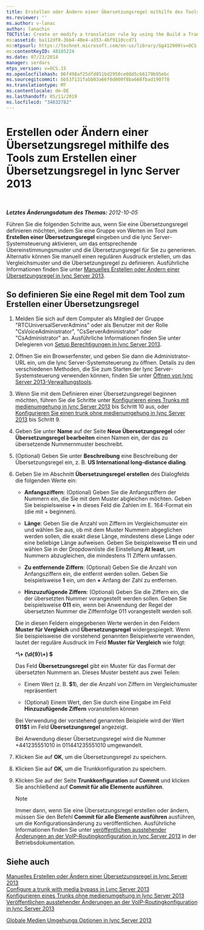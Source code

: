 ```yaml
---
title: Erstellen oder Ändern einer Übersetzungsregel mithilfe des Tools zum Erstellen einer Übersetzungsregel
ms.reviewer: ''
ms.author: v-lanac
author: lanachin
TOCTitle: Create or modify a translation rule by using the Build a Translation Rule tool
ms:assetid: ba112df8-3bb4-48e4-a353-4bf9110ccd71
ms:mtpsurl: https://technet.microsoft.com/en-us/library/Gg412909(v=OCS.15)
ms:contentKeyID: 48185224
ms.date: 07/23/2014
manager: serdars
mtps_version: v=OCS.15
ms.openlocfilehash: 06f498af25dfd851bd2950ce08d5c66179b95ebc
ms.sourcegitcommit: bb53f131fabb03a66f0d000f8ba668fbad190778
ms.translationtype: MT
ms.contentlocale: de-DE
ms.lasthandoff: 05/11/2019
ms.locfileid: "34832782"
---
```

<div data-xmlns="http://www.w3.org/1999/xhtml">

<div class="topic" data-xmlns="http://www.w3.org/1999/xhtml" data-msxsl="urn:schemas-microsoft-com:xslt" data-cs="http://msdn.microsoft.com/en-us/">

<div data-asp="http://msdn2.microsoft.com/asp">

# <a name="create-or-modify-a-translation-rule-by-using-the-build-a-translation-rule-tool-in-lync-server-2013"></a>Erstellen oder Ändern einer Übersetzungsregel mithilfe des Tools zum Erstellen einer Übersetzungsregel in lync Server 2013

</div>

<div id="mainSection">

<div id="mainBody">

<span> </span>

_**Letztes Änderungsdatum des Themas:** 2012-10-05_

Führen Sie die folgenden Schritte aus, wenn Sie eine Übersetzungsregel definieren möchten, indem Sie eine Gruppe von Werten im Tool zum **Erstellen einer Übersetzungsregel** eingeben und die lync Server-Systemsteuerung aktivieren, um das entsprechende Übereinstimmungsmuster und die Übersetzungsregel für Sie zu generieren. Alternativ können Sie manuell einen regulären Ausdruck erstellen, um das Vergleichsmuster und die Übersetzungsregel zu definieren. Ausführliche Informationen finden Sie unter [Manuelles Erstellen oder Ändern einer Übersetzungsregel in lync Server 2013](lync-server-2013-create-or-modify-a-translation-rule-manually.md).

<div>

## <a name="to-define-a-rule-by-using-the-build-a-translation-rule-tool"></a>So definieren Sie eine Regel mit dem Tool zum Erstellen einer Übersetzungsregel

1.  Melden Sie sich auf dem Computer als Mitglied der Gruppe "RTCUniversalServerAdmins" oder als Benutzer mit der Rolle "CsVoiceAdministrator", "CsServerAdministrator" oder "CsAdministrator" an. Ausführliche Informationen finden Sie unter Delegieren von [Setup Berechtigungen in lync Server 2013](lync-server-2013-delegate-setup-permissions.md).

2.  Öffnen Sie ein Browserfenster, und geben Sie dann die Administrator-URL ein, um die lync Server-Systemsteuerung zu öffnen. Details zu den verschiedenen Methoden, die Sie zum Starten der lync Server-Systemsteuerung verwenden können, finden Sie unter [Öffnen von lync Server 2013-Verwaltungstools](lync-server-2013-open-lync-server-administrative-tools.md).

3.  Wenn Sie mit dem Definieren einer Übersetzungsregel beginnen möchten, führen Sie die Schritte unter [Konfigurieren eines Trunks mit medienumgehung in lync Server 2013](lync-server-2013-configure-a-trunk-with-media-bypass.md) bis Schritt 10 aus, oder [Konfigurieren Sie einen trunk ohne medienumgehung in lync Server 2013](lync-server-2013-configure-a-trunk-without-media-bypass.md) bis Schritt 9.

4.  Geben Sie unter **Name** auf der Seite **Neue Übersetzungsregel** oder **Übersetzungsregel bearbeiten** einen Namen ein, der das zu übersetzende Nummernmuster beschreibt.

5.  (Optional) Geben Sie unter **Beschreibung** eine Beschreibung der Übersetzungsregel ein, z. B. **US International long-distance dialing**.

6.  Geben Sie im Abschnitt **Übersetzungsregel erstellen** des Dialogfelds die folgenden Werte ein:
    
      - **Anfangsziffern**: (Optional) Geben Sie die Anfangsziffern der Nummern ein, die Sie mit dem Muster abgleichen möchten. Geben Sie beispielsweise **+** in dieses Feld die Zahlen im E. 164-Format ein (die mit + beginnen).
    
      - **Länge**: Geben Sie die Anzahl von Ziffern im Vergleichsmuster ein und wählen Sie aus, ob mit dem Muster Nummern abgeglichen werden sollen, die exakt diese Länge, mindestens diese Länge oder eine beliebige Länge aufweisen. Geben Sie beispielsweise **11** ein und wählen Sie in der Dropdownliste die Einstellung **At least**, um Nummern abzugleichen, die mindestens 11 Ziffern umfassen.
    
      - **Zu entfernende Ziffern**: (Optional) Geben Sie die Anzahl von Anfangsziffern ein, die entfernt werden sollen. Geben Sie beispielsweise **1** ein, um den **+** Anfang der Zahl zu entfernen.
    
      - **Hinzuzufügende Ziffern**: (Optional) Geben Sie die Ziffern ein, die der übersetzten Nummer vorangestellt werden sollen. Geben Sie beispielsweise **011** ein, wenn bei Anwendung der Regel der übersetzten Nummer die Ziffernfolge 011 vorangestellt werden soll.
    
    Die in diesen Feldern eingegebenen Werte werden in den Feldern **Muster für Vergleich** und **Übersetzungsregel** widergespiegelt. Wenn Sie beispielsweise die vorstehend genannten Beispielwerte verwenden, lautet der reguläre Ausdruck im Feld **Muster für Vergleich** wie folgt:
    
    **^\\+ (\\d{9}\\+) $**
    
    Das Feld **Übersetzungsregel** gibt ein Muster für das Format der übersetzten Nummern an. Dieses Muster besteht aus zwei Teilen:
    
      - Einem Wert (z. B. **$1**), der die Anzahl von Ziffern im Vergleichsmuster repräsentiert
    
      - (Optional) Einem Wert, den Sie durch eine Eingabe im Feld **Hinzuzufügende Ziffern** voranstellen können
    
    Bei Verwendung der vorstehend genannten Beispiele wird der Wert **011$1** im Feld **Übersetzungsregel** angezeigt.
    
    Bei Anwendung dieser Übersetzungsregel wird die Nummer +441235551010 in 011441235551010 umgewandelt.

7.  Klicken Sie auf **OK**, um die Übersetzungsregel zu speichern.

8.  Klicken Sie auf **OK**, um die Trunkkonfiguration zu speichern.

9.  Klicken Sie auf der Seite **Trunkkonfiguration** auf **Commit** und klicken Sie anschließend auf **Commit für alle Elemente ausführen**.
    
    <div>
    

    > [!NOTE]
    > Immer dann, wenn Sie eine Übersetzungsregel erstellen oder ändern, müssen Sie den Befehl <STRONG>Commit für alle Elemente ausführen</STRONG> ausführen, um die Konfigurationsänderung zu veröffentlichen. Ausführliche Informationen finden Sie unter <A href="lync-server-2013-publish-pending-changes-to-the-voice-routing-configuration.md">veröffentlichen ausstehender Änderungen an der VoIP-Routingkonfiguration in lync Server 2013</A> in der Betriebsdokumentation.

    
    </div>

</div>

<div>

## <a name="see-also"></a>Siehe auch


[Manuelles Erstellen oder Ändern einer Übersetzungsregel in lync Server 2013](lync-server-2013-create-or-modify-a-translation-rule-manually.md)  
[Configure a trunk with media bypass in Lync Server 2013](lync-server-2013-configure-a-trunk-with-media-bypass.md)  
[Konfigurieren eines Trunks ohne medienumgehung in lync Server 2013](lync-server-2013-configure-a-trunk-without-media-bypass.md)  
[Veröffentlichen ausstehender Änderungen an der VoIP-Routingkonfiguration in lync Server 2013](lync-server-2013-publish-pending-changes-to-the-voice-routing-configuration.md)  


[Globale Medien Umgehungs Optionen in lync Server 2013](lync-server-2013-global-media-bypass-options.md)  
  

</div>

</div>

<span> </span>

</div>

</div>

</div>

